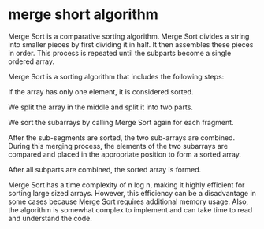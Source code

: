 # merge short algorithm

Merge Sort is a comparative sorting algorithm. Merge Sort divides a string into smaller pieces by first dividing it in half. It then assembles these pieces in order. This process is repeated until the subparts become a single ordered array.

Merge Sort is a sorting algorithm that includes the following steps:

If the array has only one element, it is considered sorted.

We split the array in the middle and split it into two parts.

We sort the subarrays by calling Merge Sort again for each fragment.

After the sub-segments are sorted, the two sub-arrays are combined. During this merging process, the elements of the two subarrays are compared and placed in the appropriate position to form a sorted array.

After all subparts are combined, the sorted array is formed.

Merge Sort has a time complexity of n log n, making it highly efficient for sorting large sized arrays. However, this efficiency can be a disadvantage in some cases because Merge Sort requires additional memory usage. Also, the algorithm is somewhat complex to implement and can take time to read and understand the code.
